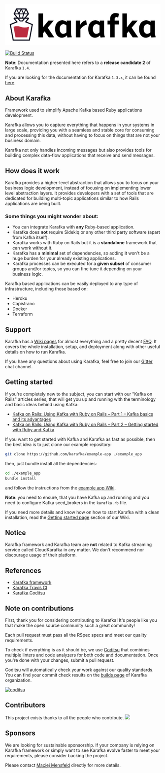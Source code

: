 ![karafka logo](https://raw.githubusercontent.com/karafka/misc/master/logo/karafka_logotype_transparent2.png)

[![Build Status](https://travis-ci.org/karafka/karafka.svg?branch=master)](https://travis-ci.org/karafka/karafka)

**Note**: Documentation presented here refers to a **release candidate 2** of Karafka `1.4`.

If you are looking for the documentation for Karafka `1.3.x`, it can be found [here](https://github.com/karafka/wiki/tree/1.3).

## About Karafka

Framework used to simplify Apache Kafka based Ruby applications development.

Karafka allows you to capture everything that happens in your systems in large scale, providing you with a seamless and stable core for consuming and processing this data, without having to focus on things that are not your business domain.

Karafka not only handles incoming messages but also provides tools for building complex data-flow applications that receive and send messages.

## How does it work

Karafka provides a higher-level abstraction that allows you to focus on your business logic development, instead of focusing on implementing lower level abstraction layers. It provides developers with a set of tools that are dedicated for building multi-topic applications similar to how Rails applications are being built.

### Some things you might wonder about:

- You can integrate Karafka with **any** Ruby-based application.
- Karafka does **not** require Sidekiq or any other third party software (apart from Kafka itself).
- Karafka works with Ruby on Rails but it is a **standalone** framework that can work without it.
- Karafka has a **minimal** set of dependencies, so adding it won't be a huge burden for your already existing applications.
- Karafka processes can be executed for a **given subset** of consumer groups and/or topics, so you can fine tune it depending on your business logic.

Karafka based applications can be easily deployed to any type of infrastructure, including those based on:

* Heroku
* Capistrano
* Docker
* Terraform

## Support

Karafka has a [Wiki pages](https://github.com/karafka/karafka/wiki) for almost everything and a pretty decent [FAQ](https://github.com/karafka/karafka/wiki/FAQ). It covers the whole installation, setup, and deployment along with other useful details on how to run Karafka.

If you have any questions about using Karafka, feel free to join our [Gitter](https://gitter.im/karafka/karafka) chat channel.

## Getting started

If you're completely new to the subject, you can start with our "Kafka on Rails" articles series, that will get you up and running with the terminology and basic ideas behind using Kafka:

- [Kafka on Rails: Using Kafka with Ruby on Rails – Part 1 – Kafka basics and its advantages](https://mensfeld.pl/2017/11/kafka-on-rails-using-kafka-with-ruby-on-rails-part-1-kafka-basics-and-its-advantages/)
- [Kafka on Rails: Using Kafka with Ruby on Rails – Part 2 – Getting started with Ruby and Kafka](https://mensfeld.pl/2018/01/kafka-on-rails-using-kafka-with-ruby-on-rails-part-2-getting-started-with-ruby-and-kafka/)

If you want to get started with Kafka and Karafka as fast as possible, then the best idea is to just clone our example repository:

```bash
git clone https://github.com/karafka/example-app ./example_app
```

then, just bundle install all the dependencies:

```bash
cd ./example_app
bundle install
```

and follow the instructions from the [example app Wiki](https://github.com/karafka/example-app/blob/master/README.md).

**Note**: you need to ensure, that you have Kafka up and running and you need to configure Kafka seed_brokers in the ```karafka.rb``` file.

If you need more details and know how on how to start Karafka with a clean installation, read the [Getting started page](https://github.com/karafka/karafka/wiki/Getting-started) section of our Wiki.

## Notice

Karafka framework and Karafka team are __not__ related to Kafka streaming service called CloudKarafka in any matter. We don't recommend nor discourage usage of their platform.

## References

* [Karafka framework](https://github.com/karafka/karafka)
* [Karafka Travis CI](https://travis-ci.org/karafka/karafka)
* [Karafka Coditsu](https://app.coditsu.io/karafka/repositories/karafka)

## Note on contributions

First, thank you for considering contributing to Karafka! It's people like you that make the open source community such a great community!

Each pull request must pass all the RSpec specs and meet our quality requirements.

To check if everything is as it should be, we use [Coditsu](https://coditsu.io) that combines multiple linters and code analyzers for both code and documentation. Once you're done with your changes, submit a pull request.

Coditsu will automatically check your work against our quality standards. You can find your commit check results on the [builds page](https://app.coditsu.io/karafka/commit_builds) of Karafka organization.

[![coditsu](https://coditsu.io/assets/quality_bar.svg)](https://app.coditsu.io/karafka/commit_builds)

## Contributors

This project exists thanks to all the people who contribute.
<a href="https://github.com/karafka/karafka/graphs/contributors"><img src="https://opencollective.com/karafka/contributors.svg?width=890" /></a>

## Sponsors

We are looking for sustainable sponsorship. If your company is relying on Karafka framework or simply want to see Karafka evolve faster to meet your requirements, please consider backing the project.

Please contact [Maciej Mensfeld](mailto:maciej@mensfeld.pl) directly for more details.
